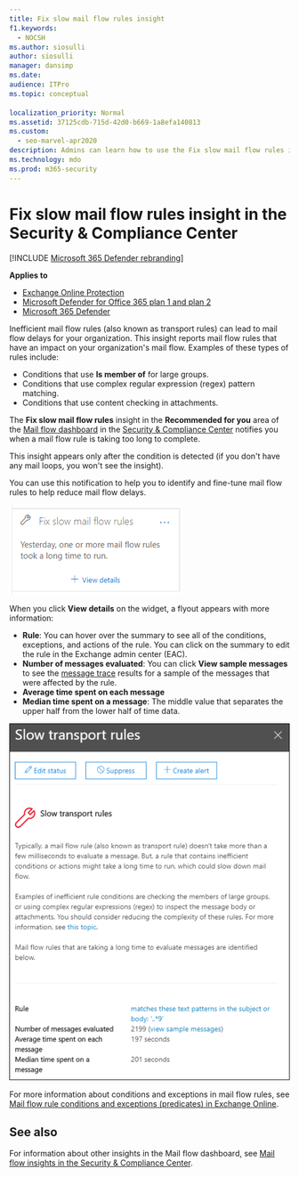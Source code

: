 ```yaml
---
title: Fix slow mail flow rules insight
f1.keywords: 
  - NOCSH
ms.author: siosulli
author: siosulli
manager: dansimp
ms.date: 
audience: ITPro
ms.topic: conceptual

localization_priority: Normal
ms.assetid: 37125cdb-715d-42d0-b669-1a8efa140813
ms.custom: 
  - seo-marvel-apr2020
description: Admins can learn how to use the Fix slow mail flow rules insight in the Security & Compliance Center to identify and fix inefficient or broken mail flow rules (also known as transport rules) in their organization.
ms.technology: mdo
ms.prod: m365-security
---
```


# Fix slow mail flow rules insight in the Security & Compliance Center

[!INCLUDE [Microsoft 365 Defender rebranding](../includes/microsoft-defender-for-office.md)]

**Applies to**
- [Exchange Online Protection](exchange-online-protection-overview.md)
- [Microsoft Defender for Office 365 plan 1 and plan 2](defender-for-office-365.md)
- [Microsoft 365 Defender](../defender/microsoft-365-defender.md)

Inefficient mail flow rules (also known as transport rules) can lead to mail flow delays for your organization. This insight reports mail flow rules that have an impact on your organization's mail flow. Examples of these types of rules include:

- Conditions that use **Is member of** for large groups.
- Conditions that use complex regular expression (regex) pattern matching.
- Conditions that use content checking in attachments.

The **Fix slow mail flow rules** insight in the **Recommended for you** area of the [Mail flow dashboard](mail-flow-insights-v2.md) in the [Security & Compliance Center](https://protection.office.com) notifies you when a mail flow rule is taking too long to complete.

This insight appears only after the condition is detected (if you don't have any mail loops, you won't see the insight).

You can use this notification to help you to identify and fine-tune mail flow rules to help reduce mail flow delays.

![Fix slow mail flow rules insight in the Recommended for you area of the Mail flow dashboard](../../media/mfi-fix-slow-mail-flow-rules.png)

When you click **View details** on the widget, a flyout appears with more information:

- **Rule**: You can hover over the summary to see all of the conditions, exceptions, and actions of the rule. You can click on the summary to edit the rule in the Exchange admin center (EAC).
- **Number of messages evaluated**: You can click **View sample messages** to see the [message trace](message-trace-scc.md) results for a sample of the messages that were affected by the rule.
- **Average time spent on each message**
- **Median time spent on a message**: The middle value that separates the upper half from the lower half of time data.

![Details flyout that appears after clicking View details on the Fix slow mail flow rules insight](../../media/mfi-fix-slow-mail-flow-rules-details.png)

For more information about conditions and exceptions in mail flow rules, see [Mail flow rule conditions and exceptions (predicates) in Exchange Online](https://docs.microsoft.com/Exchange/security-and-compliance/mail-flow-rules/conditions-and-exceptions).

## See also

For information about other insights in the Mail flow dashboard, see [Mail flow insights in the Security & Compliance Center](mail-flow-insights-v2.md).
